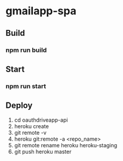 # gmailapp-spa

## Build

### npm run build

## Start

### npm run start

## Deploy

1. cd oauthdriveapp-api
2. heroku create
3. git remote -v
4. heroku git:remote -a <repo_name>
5. git remote rename heroku heroku-staging
6. git push heroku master
